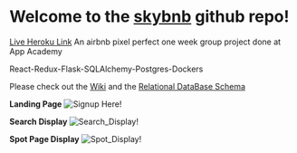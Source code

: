 # **Welcome to the [skybnb](https://skybnb-app.herokuapp.com/) github repo!**

[Live Heroku Link](https://skybnb-app.herokuapp.com/)
An airbnb pixel perfect one week group project done at App Academy

React-Redux-Flask-SQLAlchemy-Postgres-Dockers

Please check out the [Wiki](https://github.com/V3RS/skybnb/wiki) and the [Relational DataBase Schema](https://github.com/V3RS/skybnb/wiki/Database-Schema)

**Landing Page**
![Signup Here!](https://drive.google.com/uc?export=view&id=1XouyoMXV91qeeLFZelDTSUQVG_CYesxN)

**Search Display**
![Search_Display!](https://drive.google.com/uc?export=view&id=1ngScEXkIoJyo4jLOzSUZmXRoXtWrTx7Q)

**Spot Page Display**
![Spot_Display!](https://drive.google.com/file/d/1VLDIvY70dp3fgN67dBHMKqfIXgx4P9yQ/view?usp=sharing)

